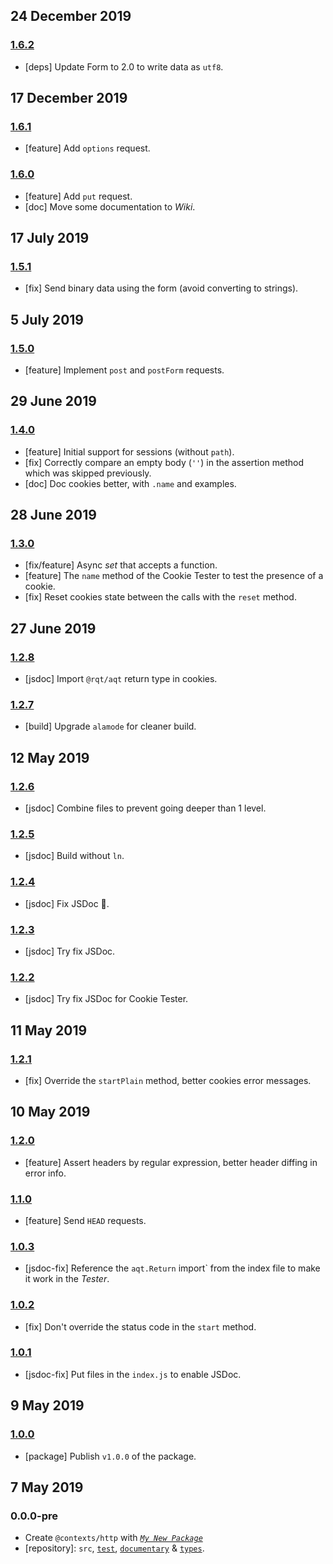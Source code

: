 ## 24 December 2019

### [1.6.2](https://github.com/idiocc/http/compare/v1.6.1...v1.6.2)

- [deps] Update Form to 2.0 to write data as `utf8`.

## 17 December 2019

### [1.6.1](https://github.com/idiocc/http/compare/v1.6.0...v1.6.1)

- [feature] Add `options` request.

### [1.6.0](https://github.com/idiocc/http/compare/v1.5.1...v1.6.0)

- [feature] Add `put` request.
- [doc] Move some documentation to _Wiki_.

## 17 July 2019

### [1.5.1](https://github.com/idiocc/http/compare/v1.5.0...v1.5.1)

- [fix] Send binary data using the form (avoid converting to strings).

## 5 July 2019

### [1.5.0](https://github.com/idiocc/http/compare/v1.4.0...v1.5.0)

- [feature] Implement `post` and `postForm` requests.

## 29 June 2019

### [1.4.0](https://github.com/idiocc/http/compare/v1.3.0...v1.4.0)

- [feature] Initial support for sessions (without `path`).
- [fix] Correctly compare an empty body (`''`) in the assertion method which was skipped previously.
- [doc] Doc cookies better, with `.name` and examples.

## 28 June 2019

### [1.3.0](https://github.com/idiocc/http/compare/v1.2.8...v1.3.0)

- [fix/feature] Async _set_ that accepts a function.
- [feature] The `name` method of the Cookie Tester to test the presence of a cookie.
- [fix] Reset cookies state between the calls with the `reset` method.

## 27 June 2019

### [1.2.8](https://github.com/idiocc/http/compare/v1.2.7...v1.2.8)

- [jsdoc] Import `@rqt/aqt` return type in cookies.

### [1.2.7](https://github.com/idiocc/http/compare/v1.2.6...v1.2.7)

- [build] Upgrade `alamode` for cleaner build.

## 12 May 2019

### [1.2.6](https://github.com/idiocc/http/compare/v1.2.5...v1.2.6)

- [jsdoc] Combine files to prevent going deeper than 1 level.

### [1.2.5](https://github.com/idiocc/http/compare/v1.2.4...v1.2.5)

- [jsdoc] Build without `ln`.

### [1.2.4](https://github.com/idiocc/http/compare/v1.2.3...v1.2.4)

- [jsdoc] Fix JSDoc 🤞.

### [1.2.3](https://github.com/idiocc/http/compare/v1.2.2...v1.2.3)

- [jsdoc] Try fix JSDoc.

### [1.2.2](https://github.com/idiocc/http/compare/v1.2.1...v1.2.2)

- [jsdoc] Try fix JSDoc for Cookie Tester.

## 11 May 2019

### [1.2.1](https://github.com/idiocc/http/compare/v1.2.0...v1.2.1)

- [fix] Override the `startPlain` method, better cookies error messages.

## 10 May 2019

### [1.2.0](https://github.com/idiocc/http/compare/v1.1.0...v1.2.0)

- [feature] Assert headers by regular expression, better header diffing in error info.

### [1.1.0](https://github.com/idiocc/http/compare/v1.0.3...v1.1.0)

- [feature] Send `HEAD` requests.

### [1.0.3](https://github.com/idiocc/http/compare/v1.0.2...v1.0.3)

- [jsdoc-fix] Reference the `aqt.Return` import` from the index file to make it work in the _Tester_.

### [1.0.2](https://github.com/idiocc/http/compare/v1.0.1...v1.0.2)

- [fix] Don't override the status code in the `start` method.

### [1.0.1](https://github.com/idiocc/http/compare/v1.0.0...v1.0.1)

- [jsdoc-fix] Put files in the `index.js` to enable JSDoc.

## 9 May 2019

### [1.0.0](https://github.com/idiocc/http/compare/v0.0.0-pre...v1.0.0)

- [package] Publish `v1.0.0` of the package.

## 7 May 2019

### 0.0.0-pre

- Create `@contexts/http` with _[`My New Package`](https://mnpjs.org)_
- [repository]: `src`, [`test`](https://contexttesting.com), [`documentary`](https://readme.page) & [`types`](https://typedef.page).